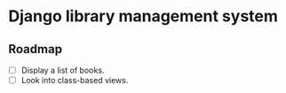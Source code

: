 # Django library management system

## Roadmap
- [ ] Display a list of books.
- [ ] Look into class-based views.
